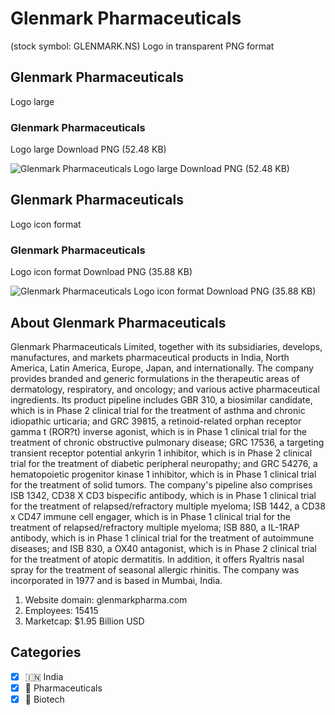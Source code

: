 # Glenmark Pharmaceuticals
 (stock symbol: GLENMARK.NS) Logo in transparent PNG format

## Glenmark Pharmaceuticals
 Logo large

### Glenmark Pharmaceuticals
 Logo large Download PNG (52.48 KB)

![Glenmark Pharmaceuticals
 Logo large Download PNG (52.48 KB)](/img/orig/GLENMARK.NS_BIG-5b62e588.png)

## Glenmark Pharmaceuticals
 Logo icon format

### Glenmark Pharmaceuticals
 Logo icon format Download PNG (35.88 KB)

![Glenmark Pharmaceuticals
 Logo icon format Download PNG (35.88 KB)](/img/orig/GLENMARK.NS-71557752.png)

## About Glenmark Pharmaceuticals


Glenmark Pharmaceuticals Limited, together with its subsidiaries, develops, manufactures, and markets pharmaceutical products in India, North America, Latin America, Europe, Japan, and internationally. The company provides branded and generic formulations in the therapeutic areas of dermatology, respiratory, and oncology; and various active pharmaceutical ingredients. Its product pipeline includes GBR 310, a biosimilar candidate, which is in Phase 2 clinical trial for the treatment of asthma and chronic idiopathic urticaria; and GRC 39815, a retinoid-related orphan receptor gamma t (ROR?t) inverse agonist, which is in Phase 1 clinical trial for the treatment of chronic obstructive pulmonary disease; GRC 17536, a targeting transient receptor potential ankyrin 1 inhibitor, which is in Phase 2 clinical trial for the treatment of diabetic peripheral neuropathy; and GRC 54276, a hematopoietic progenitor kinase 1 inhibitor, which is in Phase 1 clinical trial for the treatment of solid tumors. The company's pipeline also comprises ISB 1342, CD38 X CD3 bispecific antibody, which is in Phase 1 clinical trial for the treatment of relapsed/refractory multiple myeloma; ISB 1442, a CD38 x CD47 immune cell engager, which is in Phase 1 clinical trial for the treatment of relapsed/refractory multiple myeloma; ISB 880, a IL-1RAP antibody, which is in Phase 1 clinical trial for the treatment of autoimmune diseases; and ISB 830, a OX40 antagonist, which is in Phase 2 clinical trial for the treatment of atopic dermatitis. In addition, it offers Ryaltris nasal spray for the treatment of seasonal allergic rhinitis. The company was incorporated in 1977 and is based in Mumbai, India.

1. Website domain: glenmarkpharma.com
2. Employees: 15415
3. Marketcap: $1.95 Billion USD


## Categories
- [x] 🇮🇳 India
- [x] 💊 Pharmaceuticals
- [x] 🧬 Biotech
